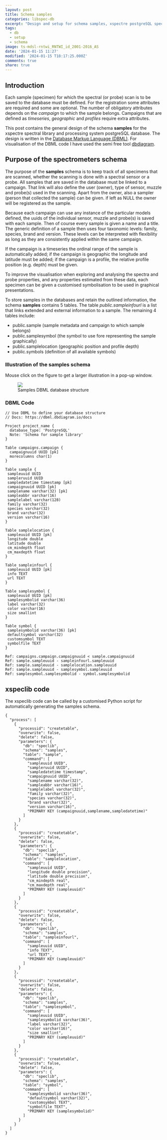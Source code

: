 ```yaml
---
layout: post
title: Schema samples
categories: libspec-db
excerpt: "Design and setup for schema samples, xspectre postgreSQL spectral library"
tags:
  - db
  - setup
  - schema
image: ts-mdsl-rntwi_RNTWI_id_2001-2016_AS
date: '2024-01-15 11:27'
modified: '2024-01-15 T18:17:25.000Z'
comments: true
share: true
---
```


## Introduction

Each sample (specimen) for which the spectral (or probe) scan is to be saved to the database must be defined. For the registration some attributes are required and some are optional. The number of obligatory attributes depends on the _campaign_ to which the sample belongs. Campaigns that are defined as _timeseries_, _geographic_ and _profiles_ require extra attributes.

This post contains the general design of the schema **samples** for the xspectre spectral library and processing system postgreSQL database. The design is written in the [Database Markup Language (DBML)](https://dbml.dbdiagram.io/home/). For visualisation of the DBML code I have used the semi free tool [dbdiagram](https://dbdiagram.io/?utm_source=dbml).

## Purpose of the spectrometers schema

The purpose of the **samples** schema is to keep track of all specimens that are scanned, whether the scanning is done with a spectral sensor or a probe. All samples that are saved in the database must be linked to a campaign. That link will also define the user (owner), type of sensor, muzzle and probe(s) used in the scanning. Apart from the owner, also a sampler (person that collected the sample) can be given. if left as NULL the owner will be registered as the sample.

Because each campaign can use any instance of the particular models defined, the uuids of the individual sensor, muzzle and probe(s) is saved with each sample. Then of course every sample is given a name and a title. The generic definition of a sample then uses four taxonomic levels: family, species, brand and version. These levels can be interpreted with flexibility as long as they are consistently applied within the same campaign.

If the campaign is a timeseries the ordinal range of the sample is automatically added; if the campaign is geographic the longitude and latitude must be added; if the campaign is a profile, the relative profile position (e.g. depth) must be given.

To improve the visualisation when exploring and analysing the spectra and probe properties, and any properties estimated from these data, each specimen can be given a customised symbolisation to be used in graphical presentations.

To store samples in the databases and retain the outlined information, the schema **samples** contains 5 tables. The table _public.sampleinfourl_ is a list that links extended and external information to a sample. The remaining 4 tables include:

- public.sample (sample metadata and campaign to which sample belongs)
- public.samplesymbol (the symbol to use fore representing the sample graphically)
- public.samplelocation (geographic position and profile depth)
- public.symbols (definition of all available symbols)

### Illustration of the samples schema

Mouse click on the figure to get a larger illustration in a pop-up window.

<figure>
<a href="../../images/DBML_schema-samples.png">
<img src="../../images/DBML_schema-samples.png"></a>
<figcaption>Samples DBML database structure</figcaption>
</figure>

### DBML Code

```
// Use DBML to define your database structure
// Docs: https://dbml.dbdiagram.io/docs

Project project_name {
  database_type: 'PostgreSQL'
  Note: 'Schema for sample library'
}

Table campaigns.campaign {
  campaignuuid UUID [pk]
  morecolumns char(1)
}

Table sample {
 sampleuuid UUID
 sampleruuid UUID
 sampledatetime timestamp [pk]
 campaignuuid UUID [pk]
 samplename varchar(32) [pk]
 sampleabbr varchar(16)
 samplelabel varchar(128)
 family varchar(32)
 species varchar(32)
 brand varchar(32)
 version varchar(16)
}

Table samplelocation {
 sampleuuid UUID [pk]
 longitude double
 latitude double
 cm_mindepth float
 cm_maxdepth float
}

Table sampleinfourl {
 sampleuuid UUID [pk]
 info TEXT
 url TEXT
}

Table samplesymbol {
 sampleuuid UUID [pk]
 samplesymbolid varchar(36)
 label varchar(32)
 color varchar(16)
 size smallint
}

Table symbol {
 samplesymbolid varchar(36) [pk]
 defaultsymbol varchar(32)
 customsymbol TEXT
 symbolfile TEXT
}

Ref: campaigns.campaign.campaignuuid < sample.campaignuuid
Ref: sample.sampleuuid - sampleinfourl.sampleuuid
Ref: sample.sampleuuid - samplelocation.sampleuuid
Ref: sample.sampleuuid - samplesymbol.sampleuuid
Ref: samplesymbol.samplesymbolid - symbol.samplesymbolid
```

## xspeclib code

The xspeclib code can be called by a customised Python script for automatically generating the samples schema.


```
{
  "process": [
    {
      "processid": "createtable",
      "overwrite": false,
      "delete": false,
      "parameters": {
        "db": "speclib",
        "schema": "samples",
        "table": "sample",
        "command": [
          "sampleuuid UUID",
          "sampleruuid UUID",
          "sampledatetime timestamp",
          "campaignuuid UUID",
          "samplename varchar(32)",
          "sampleabbr varchar(16)",
          "samplelabel varchar(32)",
          "family varchar(32)",
          "species varchar(32)",
          "brand varchar(32)",
          "version varchar(16)",
          "PRIMARY KEY (campaignuuid,samplename,sampledatetime)"
        ]
      }
    },
    {
      "processid": "createtable",
      "overwrite": false,
      "delete": false,
      "parameters": {
        "db": "speclib",
        "schema": "samples",
        "table": "samplelocation",
        "command": [
          "sampleuuid UUID",
          "longitude double precision",
          "latitude double precision",
          "cm_mindepth real",
          "cm_maxdepth real",
          "PRIMARY KEY (sampleuuid)"
        ]
      }
    },
    {
      "processid": "createtable",
      "overwrite": false,
      "delete": false,
      "parameters": {
        "db": "speclib",
        "schema": "samples",
        "table": "sampleinfourl",
        "command": [
          "sampleuuid UUID",
          "info TEXT",
          "url TEXT",
          "PRIMARY KEY (sampleuuid)"
        ]
      }
    },
    {
      "processid": "createtable",
      "overwrite": false,
      "delete": false,
      "parameters": {
        "db": "speclib",
        "schema": "samples",
        "table": "samplesymbol",
        "command": [
          "sampleuuid UUID",
          "samplesymbolid varchar(36)",
          "label varchar(32)",
          "color varchar(16)",
          "size smallint",
          "PRIMARY KEY (sampleuuid)"
        ]
      }
    },
    {
      "processid": "createtable",
      "overwrite": false,
      "delete": false,
      "parameters": {
        "db": "speclib",
        "schema": "samples",
        "table": "symbol",
        "command": [
          "samplesymbolid varchar(36)",
          "defaultsymbol varchar(32)",
          "customsymbol TEXT",
          "symbolfile TEXT",
          "PRIMARY KEY (samplesymbolid)"
        ]
      }
    }
  ]
}
```
